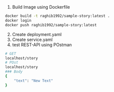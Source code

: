 1. Build Image using Dockerfile
```sh
docker build -t raghib1992/sample-story:latest .
docker login
docker push raghib1992/sample-story:latest
```
2. Create deployment.yaml
3. Create service.yaml
4. test REST-API using POstman
```sh
# GET 
localhost/story
# POst
localhost/story
### Body
{
    "text": "New Text"
}
```

